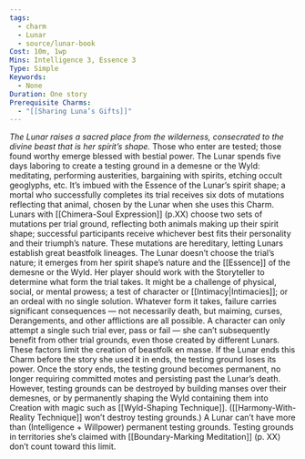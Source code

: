```yaml
---
tags:
  - charm
  - Lunar
  - source/lunar-book
Cost: 10m, 1wp
Mins: Intelligence 3, Essence 3
Type: Simple
Keywords:
  - None
Duration: One story
Prerequisite Charms:
  - "[[Sharing Luna’s Gifts]]"
---
```

*The Lunar raises a sacred place from the wilderness, consecrated to the divine beast that is her spirit’s shape.*
Those who enter are tested; those found worthy emerge blessed with bestial power. The Lunar spends five days laboring to create a testing ground in a demesne or the Wyld: meditating, performing austerities, bargaining with spirits, etching occult geoglyphs, etc. It’s imbued with the Essence of the Lunar’s spirit shape; a mortal who successfully completes its trial receives six dots of mutations reflecting that animal, chosen by the Lunar when she uses this Charm. 
Lunars with [[Chimera-Soul Expression]] (p.XX) choose two sets of mutations per trial ground, reflecting both animals making up their spirit shape; successful participants receive whichever best fits their personality and their triumph’s nature. These mutations are hereditary, letting Lunars establish great beastfolk lineages. 
The Lunar doesn’t choose the trial’s nature; it emerges from her spirit shape’s nature and the [[Essence]] of the demesne or the Wyld. Her player should work with the Storyteller to determine what form the trial takes. It might be a challenge of physical, social, or mental prowess; a test of character or [[Intimacy|Intimacies]]; or an ordeal with no single solution. Whatever form it takes, failure carries significant consequences — not necessarily death, but maiming, curses, Derangements, and other afflictions are all possible. A character can only attempt a single such trial ever, pass or fail — she can’t subsequently benefit from other trial grounds, even those created by different Lunars. These factors limit the creation of beastfolk en masse. 
If the Lunar ends this Charm before the story she used it in ends, the testing ground loses its power. Once the story ends, the testing ground becomes permanent, no longer requiring committed motes and persisting past the Lunar’s death. However, testing grounds can be destroyed by building manses over their demesnes, or by permanently shaping the Wyld containing them into Creation with magic such as [[Wyld-Shaping Technique]]. ([[Harmony-With-Reality Technique]] won’t destroy testing grounds.)  A Lunar can’t have more than (Intelligence + Willpower) permanent testing grounds. Testing grounds in territories she’s claimed with [[Boundary-Marking Meditation]] (p. XX) don’t count toward this limit.